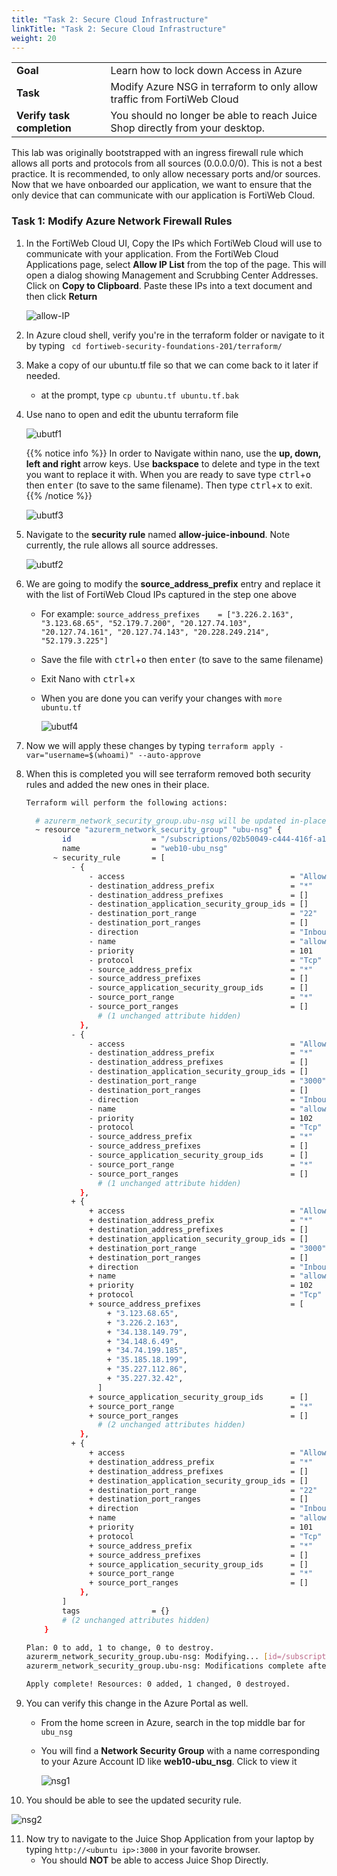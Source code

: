 ```yaml
---
title: "Task 2: Secure Cloud Infrastructure"
linkTitle: "Task 2: Secure Cloud Infrastructure"
weight: 20
---
```


|                            |    |  
|----------------------------| ----
| **Goal**                   | Learn how to lock down Access in Azure
| **Task**                   | Modify Azure NSG in terraform to only allow traffic from FortiWeb Cloud
| **Verify task completion** | You should no longer be able to reach Juice Shop directly from your desktop.

This lab was originally bootstrapped with an ingress firewall rule which allows all ports and protocols from all sources (0.0.0.0/0).  This is not a best practice.  It is recommended, to only allow necessary ports and/or sources.  Now that we have onboarded our application, we want to ensure that the only device that can communicate with our application is FortiWeb Cloud.

### Task 1: Modify Azure Network Firewall Rules

1. In the FortiWeb Cloud UI, Copy the IPs which FortiWeb Cloud will use to communicate with your application. From the FortiWeb Cloud Applications page, select **Allow IP List** from the top of the page.  This will open a dialog showing Management and Scrubbing Center Addresses.  Click on **Copy to Clipboard**.  Paste these IPs into a text document and then click **Return**

  
   ![allow-IP](allowIP-list.png)

2. In Azure cloud shell, verify you're in the terraform folder or navigate to it by typing ``` cd fortiweb-security-foundations-201/terraform/```

3. Make a copy of our ubuntu.tf file so that we can come back to it later if needed.
    - at the prompt, type ```cp ubuntu.tf ubuntu.tf.bak```

4. Use nano to open and edit the ubuntu terraform file

   ![ubutf1](ubutf1.png)
   
   
   {{% notice info %}}
   In order to Navigate within nano, use the **up, down, left and right** arrow keys.  Use **backspace** to delete and type in the text you want to replace it with.  When you are ready to save type <kbd>ctrl</kbd>+<kbd>o</kbd> then  <kbd>enter</kbd> (to save to the same filename). Then type <kbd>ctrl</kbd>+<kbd>x</kbd> to exit.
   {{% /notice %}}

   ![ubutf3](ubutf3.png)

5. Navigate to the **security rule** named **allow-juice-inbound**.  Note currently, the rule allows all source addresses.

   ![ubutf2](ubutf2.png)

6. We are going to modify the **source_address_prefix** entry and replace it with the list of FortiWeb Cloud IPs captured in the step one above
   - For example: ```source_address_prefixes    = ["3.226.2.163", "3.123.68.65", "52.179.7.200", "20.127.74.103", "20.127.74.161", "20.127.74.143", "20.228.249.214", "52.179.3.225"]```
   - Save the file with <kbd>ctrl</kbd>+<kbd>o</kbd> then  <kbd>enter</kbd> (to save to the same filename)
   - Exit Nano with <kbd>ctrl</kbd>+<kbd>x</kbd> 
   - When you are done you can verify your changes with ```more ubuntu.tf```


      ![ubutf4](ubutf4.png)

7. Now we will apply these changes by typing ```terraform apply -var="username=$(whoami)" --auto-approve```

8. When this is completed you will see terraform removed both security rules and added the new ones in their place.

   ```sh
   Terraform will perform the following actions:
   
     # azurerm_network_security_group.ubu-nsg will be updated in-place
     ~ resource "azurerm_network_security_group" "ubu-nsg" {
           id                  = "/subscriptions/02b50049-c444-416f-a126-3e4c815501ac/resourceGroups/web10-http101-workshop/providers/Microsoft.Network/networkSecurityGroups/web10-ubu_nsg"
           name                = "web10-ubu_nsg"
         ~ security_rule       = [
             - {
                 - access                                     = "Allow"
                 - destination_address_prefix                 = "*"
                 - destination_address_prefixes               = []
                 - destination_application_security_group_ids = []
                 - destination_port_range                     = "22"
                 - destination_port_ranges                    = []
                 - direction                                  = "Inbound"
                 - name                                       = "allow-ssh-inbound"
                 - priority                                   = 101
                 - protocol                                   = "Tcp"
                 - source_address_prefix                      = "*"
                 - source_address_prefixes                    = []
                 - source_application_security_group_ids      = []
                 - source_port_range                          = "*"
                 - source_port_ranges                         = []
                   # (1 unchanged attribute hidden)
               },
             - {
                 - access                                     = "Allow"
                 - destination_address_prefix                 = "*"
                 - destination_address_prefixes               = []
                 - destination_application_security_group_ids = []
                 - destination_port_range                     = "3000"
                 - destination_port_ranges                    = []
                 - direction                                  = "Inbound"
                 - name                                       = "allow-juice-inbound"
                 - priority                                   = 102
                 - protocol                                   = "Tcp"
                 - source_address_prefix                      = "*"
                 - source_address_prefixes                    = []
                 - source_application_security_group_ids      = []
                 - source_port_range                          = "*"
                 - source_port_ranges                         = []
                   # (1 unchanged attribute hidden)
               },
             + {
                 + access                                     = "Allow"
                 + destination_address_prefix                 = "*"
                 + destination_address_prefixes               = []
                 + destination_application_security_group_ids = []
                 + destination_port_range                     = "3000"
                 + destination_port_ranges                    = []
                 + direction                                  = "Inbound"
                 + name                                       = "allow-juice-inbound"
                 + priority                                   = 102
                 + protocol                                   = "Tcp"
                 + source_address_prefixes                    = [
                     + "3.123.68.65",
                     + "3.226.2.163",
                     + "34.138.149.79",
                     + "34.148.6.49",
                     + "34.74.199.185",
                     + "35.185.18.199",
                     + "35.227.112.86",
                     + "35.227.32.42",
                   ]
                 + source_application_security_group_ids      = []
                 + source_port_range                          = "*"
                 + source_port_ranges                         = []
                   # (2 unchanged attributes hidden)
               },
             + {
                 + access                                     = "Allow"
                 + destination_address_prefix                 = "*"
                 + destination_address_prefixes               = []
                 + destination_application_security_group_ids = []
                 + destination_port_range                     = "22"
                 + destination_port_ranges                    = []
                 + direction                                  = "Inbound"
                 + name                                       = "allow-ssh-inbound"
                 + priority                                   = 101
                 + protocol                                   = "Tcp"
                 + source_address_prefix                      = "*"
                 + source_address_prefixes                    = []
                 + source_application_security_group_ids      = []
                 + source_port_range                          = "*"
                 + source_port_ranges                         = []
               },
           ]
           tags                = {}
           # (2 unchanged attributes hidden)
       }
   
   Plan: 0 to add, 1 to change, 0 to destroy.
   azurerm_network_security_group.ubu-nsg: Modifying... [id=/subscriptions/02b50049-c444-416f-a126-3e4c815501ac/resourceGroups/web10-http101-workshop/providers/Microsoft.Network/networkSecurityGroups/web10-ubu_nsg]
   azurerm_network_security_group.ubu-nsg: Modifications complete after 2s [id=/subscriptions/02b50049-c444-416f-a126-3e4c815501ac/resourceGroups/web10-http101-workshop/providers/Microsoft.Network/networkSecurityGroups/web10-ubu_nsg]
   
   Apply complete! Resources: 0 added, 1 changed, 0 destroyed.
   ```

9. You can verify this change in the Azure Portal as well.  
   - From the home screen in Azure, search in the top middle bar for  ```ubu_nsg```
   - You will find a **Network Security Group** with a name corresponding to your Azure Account ID like **web10-ubu_nsg**.  Click to view it
   
     ![nsg1](nsg1.png)

10. You should be able to see the updated security rule.

   ![nsg2](nsg2.png)

11. Now try to navigate to the Juice Shop Application from your laptop by typing ```http://<ubuntu ip>:3000``` in your favorite browser.
    - You should **NOT** be able to access Juice Shop Directly.
